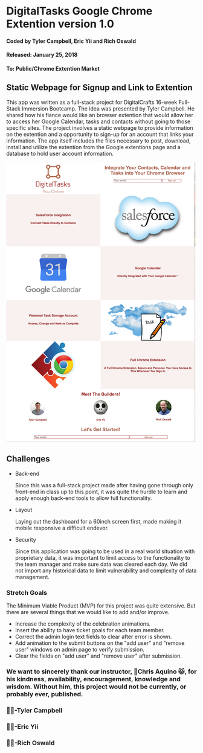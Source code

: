 <h1>DigitalTasks Google Chrome Extention version 1.0</h1>
<h4>Coded by Tyler Campbell, Eric Yii and Rich Oswald</h4>
<h4>Released: January 25, 2018</h4>
<h4>To: Public/Chrome Extention Market</h4>
<h2>Static Webpage for Signup and Link to Extention</h2>

<p>This app was written as a full-stack project for DigitalCrafts 16-week Full-Stack Immersion Bootcamp. The idea was presented by Tyler Campbell. He shared how his fiance would like an browser extention that would allow her to access her Google Calendar, tasks and contacts without going to those specific sites. The project involves a static webpage to provide information on the extention and a opportunity to sign-up for an account that links your information. The app itself includes the files necessary to post, download, install and utilize the extention from the Google extentions page and a database to hold user account information.</p>
<img src="digitaltasks_webpage.png">

















<h2>Challenges</h2>
<ul>
    <li>Back-end</li>
    <p>Since this was a full-stack project made after having gone through only front-end in class up to this point, it was quite the hurdle to learn and apply enough back-end tools to allow full functionality.
    <li>Layout</li>
    <p> Laying out the dashboard for a 60inch screen first, made making it mobile responsive a difficult endevor. 
    <li>Security</li>
    <p>Since this application was going to be used in a real world situation with proprietary data, it was important to limit access to the functionality to the team manager and make sure data was cleared each day. We did not import any historical data to limit vulnerability and complexity of data management.</p>
</ul>  
<h3>Stretch Goals</h3>
<p>The Minimum Viable Product (MVP) for this project was quite extensive. But there are several things that we would like to add and/or improve.</p>
<ul>
<li>Increase the complexity of the celebration animations.</li>
<li>Insert the ability to have ticket goals for each team member.</li>
<li>Correct the admin login text fields to clear after error is shown.</li>
<li>Add animation to the submit buttons on the "add user" and "remove user" windows on admin page to verify submission.</li>
<li>Clear the fields on "add user" and "remove user" after submission.
</ul>

<h3>We want to sincerely thank our instructor, 🏓Chris Aquino 🐱, for his kindness, availability, encouragement, knowledge and wisdom. Without him, this project would not be currently, or probably ever, published.</p>

<h3>👏🏻-Tyler Campbell</h3>
<h3>👏🏻-Eric Yii</h3>
<h3>👏🏻-Rich Oswald</h3>